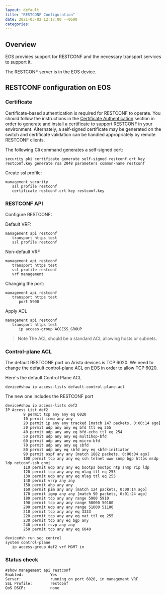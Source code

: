 ```yaml
---
layout: default
title: "RESTCONF Configuration"
date: 2021-03-02 12:17:00 --0600
categories:
---
```


## Overview

EOS provides support for RESTCONF and the necessary transport services to support it.

The RESTCONF server is in the EOS device.

## RESTCONF configuration on EOS

### Certificate

Certificate-based authentication is required for RESTCONF to operate.  You should follow the instructions in the
[Certificate Authentication](/configuration/mtls.html) section in order to generate and install a certificate to support
RESTCONF in your environment.  Alternately, a self-signed certificate may be generated on the switch and certificate
validation can be handled appropriately by remote RESTCONF clients.

The following Cli command generates a self-signed cert:

```text
security pki certificate generate self-signed restconf.crt key restconf.key generate rsa 2048 parameters common-name restconf
```

Create ssl profile:

```text
management security
   ssl profile restconf
   certificate restconf.crt key restconf.key
```

### RESTCONF API

Configure RESTCONF:

Default VRF:

```text
management api restconf
   transport https test
   ssl profile restconf
```

Non-default VRF

```text
management api restconf
   transport https test
   ssl profile restconf
   vrf management
```

Changing the port:

```text
management api restconf
   transport https test
      port 5900
```

Apply ACL

```text
management api restconf
   transport https test
      ip access-group ACCESS_GROUP
```

>Note The ACL should be a standard ACL allowing hosts or subnets.

### Control-plane ACL

The default RESTCONF port on Arista devices is TCP 6020.
We need to change the default control-plane ACL on EOS in order to allow TCP 6020.

Here's the default Control Plane ACL

```text
device#show ip access-lists default-control-plane-acl
```

The new one includes the RESTCONF port

```text
device#show ip access-lists def2
IP Access List def2
        9 permit tcp any any eq 6020
        10 permit icmp any any
        20 permit ip any any tracked [match 147 packets, 0:00:14 ago]
        30 permit udp any any eq bfd ttl eq 255
        40 permit udp any any eq bfd-echo ttl eq 254
        50 permit udp any any eq multihop-bfd
        60 permit udp any any eq micro-bfd
        70 permit udp any any eq sbfd
        80 permit udp any eq sbfd any eq sbfd-initiator
        90 permit ospf any any [match 1882 packets, 0:00:04 ago]
        100 permit tcp any any eq ssh telnet www snmp bgp https msdp ldp netconf-ssh gnmi
        110 permit udp any any eq bootps bootpc ntp snmp rip ldp
        120 permit tcp any any eq mlag ttl eq 255
        130 permit udp any any eq mlag ttl eq 255
        140 permit vrrp any any
        150 permit ahp any any
        160 permit pim any any [match 124 packets, 0:00:14 ago]
        170 permit igmp any any [match 90 packets, 0:01:24 ago]
        180 permit tcp any any range 5900 5910
        190 permit tcp any any range 50000 50100
        200 permit udp any any range 51000 51100
        210 permit tcp any any eq 3333
        220 permit tcp any any eq nat ttl eq 255
        230 permit tcp any eq bgp any
        240 permit rsvp any any
        250 permit tcp any any eq 6040
```

```text
device#sh run sec control
system control-plane
   ip access-group def2 vrf MGMT in
```

### Status check

```text
#show management api restconf
Enabled:            Yes
Server:             running on port 6020, in management VRF
SSL Profile:        restconf
QoS DSCP:           none
```
